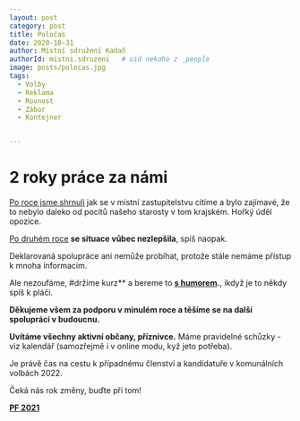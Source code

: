 ```yaml
---
layout: post
category: post
title: Poločas 
date: 2020-10-31
author: Místní sdružení Kadaň
authorId: mistni.sdruzeni   # uid nekoho z _people
image: posts/polocas.jpg
tags:
  - Volby
  - Reklama
  - Rovnost
  - Zábor 
  - Kontejner


---
```


# 2 roky práce za námi

[Po roce jsme shrnuli](https://kadan.pirati.cz/aktuality/mikulas.html) jak se v místní zastupitelstvu cítíme a bylo zajímavé, že to nebylo daleko od pocitů našeho starosty v tom krajském. Hořký úděl opozice.

[Po druhém roce](https://kadan.pirati.cz/aktuality/kraj.html) **se situace vůbec nezlepšila**, spíš naopak. 

Deklarovaná spolupráce ani nemůže probíhat, protože stále nemáme přístup k mnoha informacím.


Ale nezoufáme, #držíme kurz** a bereme to **[s humorem](https://drive.google.com/file/d/1SKjr3GZjHHE8Nbadwg-rE5t_kX7XhfUy/view?usp=sharing).**, ikdyž je to někdy spíš k pláči.


**Děkujeme všem za podporu v minulém roce a těšíme se na další spolupráci v budoucnu.**


**Uvítáme všechny aktivní občany, příznivce.** Máme pravidelné schůzky - viz kalendář (samozřejmě i v online modu, kyž jeto potřeba). 


Je právě čas na cestu k případnému členství a kandidatuře v komunálních volbách 2022.


Čeká nás rok změny, buďte při tom!


**[PF 2021](https://drive.google.com/file/d/1F7dB0yhExaaC4A9cYYlpjx6EUM7qZ4-J/view?usp=sharing)**

